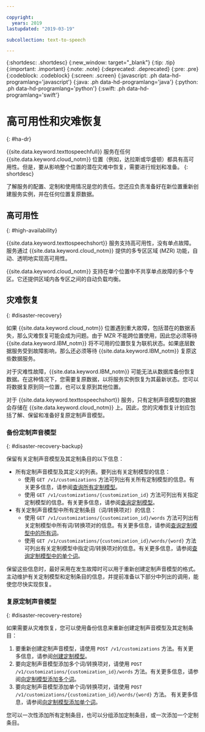 ```yaml
---

copyright:
  years: 2019
lastupdated: "2019-03-19"

subcollection: text-to-speech

---
```


{:shortdesc: .shortdesc}
{:new_window: target="_blank"}
{:tip: .tip}
{:important: .important}
{:note: .note}
{:deprecated: .deprecated}
{:pre: .pre}
{:codeblock: .codeblock}
{:screen: .screen}
{:javascript: .ph data-hd-programlang='javascript'}
{:java: .ph data-hd-programlang='java'}
{:python: .ph data-hd-programlang='python'}
{:swift: .ph data-hd-programlang='swift'}

# 高可用性和灾难恢复
{: #ha-dr}

{{site.data.keyword.texttospeechfull}} 服务在任何 {{site.data.keyword.cloud_notm}} 位置（例如，达拉斯或华盛顿）都具有高可用性。但是，要从影响整个位置的潜在灾难中恢复，需要进行规划和准备。
{: shortdesc}

了解服务的配置、定制和使用情况是您的责任。您还应负责准备好在新位置重新创建服务实例，并在任何位置复原数据。

## 高可用性
{: #high-availability}

{{site.data.keyword.texttospeechshort}} 服务支持高可用性，没有单点故障。服务通过 {{site.data.keyword.cloud_notm}} 提供的多专区区域 (MZR) 功能，自动、透明地实现高可用性。

{{site.data.keyword.cloud_notm}} 支持在单个位置中不共享单点故障的多个专区。它还提供区域内各专区之间的自动负载均衡。

## 灾难恢复
{: #disaster-recovery}

如果 {{site.data.keyword.cloud_notm}} 位置遇到重大故障，包括潜在的数据丢失，那么灾难恢复可能会成为问题。由于 MZR 不能跨位置使用，因此您必须等待 {{site.data.keyword.IBM_notm}} 将不可用的位置恢复为联机状态。如果底层数据服务受到故障影响，那么还必须等待 {{site.data.keyword.IBM_notm}} 复原这些数据服务。

对于灾难性故障，{{site.data.keyword.IBM_notm}} 可能无法从数据库备份恢复数据。在这种情况下，您需要复原数据，以将服务实例恢复为其最新状态。您可以将数据复原到同一位置，也可以复原到其他位置。

对于 {{site.data.keyword.texttospeechshort}} 服务，只有定制声音模型的数据会存储在 {{site.data.keyword.cloud_notm}} 上。因此，您的灾难恢复计划应包括了解、保留和准备好复原定制声音模型。

### 备份定制声音模型
{: #disaster-recovery-backup}

保留有关定制声音模型及其定制条目的以下信息：

-   所有定制声音模型及其定义的列表。要列出有关定制模型的信息：
    -   使用 `GET /v1/customizations` 方法可列出有关所有定制模型的信息。有关更多信息，请参阅[查询所有定制模型](/docs/services/text-to-speech/custom-models.html#cuModelsQueryAll)。
    -   使用 `GET /v1/customizations/{customization_id}` 方法可列出有关指定定制模型的信息。有关更多信息，请参阅[查询定制模型](/docs/services/text-to-speech/custom-models.html#cuModelsQuery)。
-   有关定制声音模型中所有定制条目（词/转换项对）的信息：
    -   使用 `GET /v1/customizations/{customization_id}/words` 方法可列出有关定制模型中所有词/转换项对的信息。有关更多信息，请参阅[查询定制模型中的所有词](/docs/services/text-to-speech/custom-entries.html#cuWordsQueryModel)。
    -   使用 `GET /v1/customizations/{customization_id}/words/{word}` 方法可列出有关定制模型中指定词/转换项对的信息。有关更多信息，请参阅[查询定制模型中的单个词](/docs/services/text-to-speech/custom-entries.html#cuWordQueryModel)。

保留这些信息时，最好采用在发生故障时可以用于重新创建定制声音模型的格式。主动维护有关定制模型和定制条目的信息，并提前准备以下部分中列出的调用，能使您尽快实现恢复。

### 复原定制声音模型
{: #disaster-recovery-restore}

如果需要从灾难恢复，您可以使用备份信息来重新创建定制声音模型及其定制条目：

1.  要重新创建定制声音模型，请使用 `POST /v1/customizations` 方法。有关更多信息，请参阅[创建定制模型](/docs/services/text-to-speech/custom-models.html#cuModelsCreate)。
1.  要向定制声音模型添加多个词/转换项对，请使用 `POST /v1/customizations/{customization_id}/words` 方法。有关更多信息，请参阅[向定制模型添加多个词](/docs/services/text-to-speech/custom-entries.html#cuWordsAdd)。
1.  要向定制声音模型添加单个词/转换项对，请使用 `POST /v1/customizations/{customization_id}/words/{word}` 方法。 有关更多信息，请参阅[向定制模型添加单个词](/docs/services/text-to-speech/custom-entries.html#cuWordAdd)。

您可以一次性添加所有定制条目，也可以分组添加定制条目，或一次添加一个定制条目。
